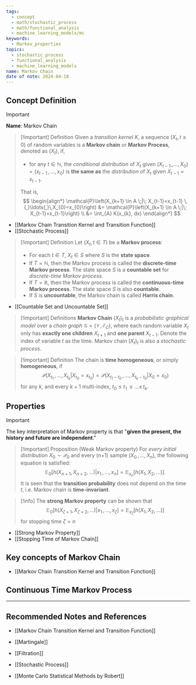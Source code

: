 ```yaml
---
tags:
  - concept
  - math/stochastic_process
  - math/functional_analysis
  - machine_learning_models/mc
keywords:
  - Markov_properties
topics:
  - stochastic_process
  - functional_analysis
  - machine_learning_models
name: Markov Chain
date of note: 2024-04-18
---
```


## Concept Definition

>[!important]
>**Name**:  Markov Chain

>[!important] Definition
>Given a *transition kernel* $K$, a sequence $(X_{t}, t\ge 0)$ of random variables is a **Markov chain** or **Markov Process**, denoted as $(X_{t})$,  if, 
>- for any $t \in \mathbb{N}$, the *conditional distribution* of $X_{t}$ given $(X_{t-1} ,{,}\ldots{,}\,X_{0}) = ( x_{t-1}\,{,}\ldots{,}\,x_{0})$ is **the same as** the *distribution* of $X_{t}$ given $X_{t-1} = x_{t-1}.$
> 
> That is,
>$$
>\begin{align*}
>\mathcal{P}\left(X_{k+1} \in A \;|\; X_{t-1}=x_{t-1} \,{,}\ldots{,}\,X_{0}=x_{0}\right) &= \mathcal{P}\left(X_{k+1} \in A \;|\; X_{t-1}=x_{t-1}\right) \\
>&= \int_{A} K(x_{k}, dx)
\end{align*}
>$$

- [[Markov Chain Transition Kernel and Transition Function]]
- [[Stochastic Process]]

>[!important] Definition
>Let   $(X_{t}, t\in T)$ be a **Markov process**:
>- For each $t\in T$,  $X_{t} \in S$ where $S$ is the **state space**. 
>- If $T = \mathbb{N}$, then the Markov process is called the **discrete-time Markov process**. The state space $S$ is a **countable set** for *discrete-time Markov process*.
>- If $T = \mathbb{R}$, then the Markov process is called the **continuous-time Markov process**. The state space $S$ is also **countable**.
>- If $S$ is **uncountable**, the Markov chain is called **Harris chain**.

- [[Countable Set and Uncountable Set]]


>[!important] Definitions
>**Markov Chain** $(X_t)_t$ is a *probabilistic graphical model* over a *chain graph* $\mathcal{G}=(\mathcal{V}, \mathcal{E}_{C})$,  where each random variable $X_t$ only has **exactly one children** $X_{t+1}$ and **one parent** $X_{t-1}$. Denote the index of variable $t$ as the time. Markov chain  $(X_t)_t$ is also a *stochastic process*. 

>[!important] Definition
>The chain is **time homogeneous**, or simply **homogeneous**, if
>$$
>\mathcal{P}(X_{t_{1}} \,{,}\ldots{,}\, X_{t_{k}} | X_{t_{0}} = x_{t_{0}}) = \mathcal{P}(X_{t_{1} - t_{0}} \,{,}\ldots{,}\, X_{t_{k} - t_{0}} | X_{0} = x_{0})
>$$
>for any $k$, and every $k+1$ multi-index, $t_{0} \leq t_{1} \,{\leq}\ldots{\leq}\,t_{k}.$

## Properties

>[!important]
>The key interpretation of Markov property is that "**given the present, the history and future are independent**."


>[!important] Proposition (Weak Markov property) 
>For *every initial distribution* $X_{0} \sim \mathcal{P}_{0}$ and every (n+1) sample $(X_{0} \,{,}\ldots{,}\, X_{n})$, the following equation is satisfied:
> $$
> \mathbb{E}_{0}\left[h\left(X_{n+1}, X_{n+2}, \ldots \right) | x_{1} \,{,}\ldots{,}\,x_{n} \right] = \mathbb{E}_{x_{n}}\left[h\left(X_{1}, X_{2}, \ldots \right) \right].
> $$ 
> It is seen that the **transition probability** does not depend on the time $t$, i.e. Markov chain is **time-invariant**.



>[!info]
>The **strong Markov property** can be shown that 
>$$
>\mathbb{E}_{0}\left[h\left(X_{\zeta+1}, X_{\zeta+2}, \ldots \right) | x_{1} \,{,}\ldots{,}\,x_{\zeta} \right] = \mathbb{E}_{x_{\zeta}}\left[h\left(X_{1}, X_{2}, \ldots \right) \right]
>$$ 
>for stopping time $\zeta = n$

- [[Strong Markov Property]]
- [[Stopping Time of Markov Chain]]



## Key concepts of Markov Chain

- [[Markov Chain Transition Kernel and Transition Function]]

## Continuous Time Markov Process





-----------
##  Recommended Notes and References

- [[Markov Chain Transition Kernel and Transition Function]]
- [[Martingale]]
- [[Filtration]]

- [[Stochastic Process]]

- [[Monte Carlo Statistical Methods by Robert]]